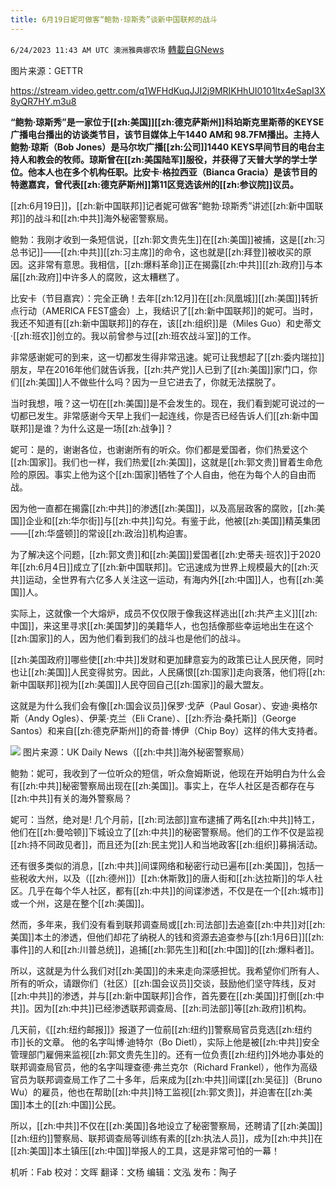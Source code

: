 ```yaml
---
title: 6月19日妮可做客“鲍勃·琼斯秀”谈新中国联邦的战斗
---
```

`6/24/2023 11:43 AM UTC 澳洲雅典娜农场` [轉載自GNews](https://gnews.org/articles/1409179)

图片来源：GETTR 

https://stream.video.gettr.com/q1WFHdKuqJJI2j9MRIKHhUI0101ltx4eSapI3X8yQR7HY.m3u8  

**“鲍勃·琼斯秀”是一家位于[[zh:美国]][[zh:德克萨斯州]]科珀斯克里斯蒂的KEYSE广播电台播出的访谈类节目，该节目媒体上午1440 AM和 98.7FM播出。主持人鲍勃·琼斯（Bob Jones）是马尔坎广播[[zh:公司]]1440 KEYS早间节目的电台主持人和教会的牧师。琼斯曾在[[zh:美国陆军]]服役，并获得了天普大学的学士学位。他本人也在多个机构任职。比安卡·格拉西亚（Bianca Gracia）是该节目的特邀嘉宾，曾代表[[zh:德克萨斯州]]第11区竞选该州的[[zh:参议院]]议员。**

[[zh:6月19日]]，[[zh:新中国联邦]]记者妮可做客“鲍勃·琼斯秀”讲述[[zh:新中国联邦]]的战斗和[[zh:中共]]海外秘密警察局。   

鲍勃：我刚才收到一条短信说，[[zh:郭文贵先生]]在[[zh:美国]]被捕，这是[[zh:习总书记]]——[[zh:中共]][[zh:习主席]]的命令，这也就是[[zh:拜登]]被收买的原因。这非常有意思。我相信，[[zh:爆料革命]]正在揭露[[zh:中共]][[zh:政府]]与本届[[zh:政府]]中许多人的腐败，这太糟糕了。  

比安卡（节目嘉宾）：完全正确！去年[[zh:12月]]在[[zh:凤凰城]][[zh:美国]]转折点行动（AMERICA FEST盛会）上，我结识了[[zh:新中国联邦]]的妮可。当时，我还不知道有[[zh:新中国联邦]]的存在，该[[zh:组织]]是（Miles Guo）和史蒂文·[[zh:班农]]创立的。我以前曾参与过[[zh:班农战斗室]]的工作。  

非常感谢妮可的到来，这一切都发生得非常迅速。妮可让我想起了[[zh:委内瑞拉]]朋友，早在2016年他们就告诉我，[[zh:共产党]]人已到了[[zh:美国]]家门口，你们[[zh:美国]]人不做些什么吗？因为一旦它进去了，你就无法摆脱了。  

当时我想，哦？这一切在[[zh:美国]]是不会发生的。现在，我们看到妮可说过的一切都已发生。非常感谢今天早上我们一起连线，你是否已经告诉人们[[zh:新中国联邦]]是谁？为什么这是一场[[zh:战争]]？  

妮可：是的，谢谢各位，也谢谢所有的听众。你们都是爱国者，你们热爱这个[[zh:国家]]。我们也一样，我们热爱[[zh:美国]]，这就是[[zh:郭文贵]]冒着生命危险的原因。事实上他为这个[[zh:国家]]牺牲了个人自由，他在为每个人的自由而战。  

因为他一直都在揭露[[zh:中共]]的渗透[[zh:美国]]，以及高层政客的腐败，[[zh:美国]]企业和[[zh:华尔街]]与[[zh:中共]]勾兑。有鉴于此，他被[[zh:美国]]精英集团——[[zh:华盛顿]]的常设[[zh:政治]]机构迫害。  

为了解决这个问题，[[zh:郭文贵]]和[[zh:美国]]爱国者[[zh:史蒂夫·班农]]于2020年[[zh:6月4日]]成立了[[zh:新中国联邦]]。它迅速成为世界上规模最大的[[zh:灭共]]运动，全世界有六亿多人关注这一运动，有海内外[[zh:中国]]人，也有[[zh:美国]]人。  

实际上，这就像一个大熔炉，成员不仅仅限于像我这样逃出[[zh:共产主义]][[zh:中国]]，来这里寻求[[zh:美国梦]]的美籍华人，也包括像那些幸运地出生在这个[[zh:国家]]的人，因为他们看到我们的战斗也是他们的战斗。  

[[zh:美国政府]]哪些使[[zh:中共]]发财和更加肆意妄为的政策已让人民厌倦，同时也让[[zh:美国]]人民变得贫穷。因此，人民痛恨[[zh:国家]]走向衰落，他们将[[zh:新中国联邦]]视为[[zh:美国]]人民夺回自己[[zh:国家]]的最大盟友。  

这就是为什么我们会有像[[zh:国会议员]]保罗·戈萨（Paul Gosar）、安迪·奥格尔斯（Andy Ogles）、伊莱·克兰（Eli Crane）、[[zh:乔治·桑托斯]]（George Santos）和来自[[zh:德克萨斯州]]的奇普·博伊（Chip Boy）这样的伟大支持者。   

![](https://i.imgur.com/SY7NLK9.png)  图片来源：UK Daily News（[[zh:中共]]海外秘密警察局）
  
鲍勃：妮可，我收到了一位听众的短信，听众詹姆斯说，他现在开始明白为什么会有[[zh:中共]]秘密警察局出现在[[zh:美国]]。事实上，在华人社区是否都存在与[[zh:中共]]有关的海外警察局？  

妮可：当然，绝对是! 几个月前，[[zh:司法部]]宣布逮捕了两名[[zh:中共]]特工，他们在[[zh:曼哈顿]]下城设立了[[zh:中共]]的秘密警察局。他们的工作不仅是监视[[zh:持不同政见者]]，而且还为[[zh:民主党]]人和当地政客[[zh:组织]]募捐活动。  

还有很多类似的消息，[[zh:中共]]间谍网络和秘密行动已遍布[[zh:美国]]，包括一些税收大州，以及（[[zh:德州]]）[[zh:休斯敦]]的唐人街和[[zh:达拉斯]]的华人社区。几乎在每个华人社区，都有[[zh:中共]]的间谍渗透，不仅是在一个[[zh:城市]]或一个州，这是在整个[[zh:美国]]。  

然而，多年来，我们没有看到联邦调查局或[[zh:司法部]]去追查[[zh:中共]]对[[zh:美国]]本土的渗透，但他们却花了纳税人的钱和资源去追查参与[[zh:1月6日]][[zh:事件]]的人和[[zh:川普总统]]，追捕[[zh:郭先生]]和[[zh:中国]]的[[zh:爆料者]]。  

所以，这就是为什么我们对[[zh:美国]]的未来走向深感担忧。我希望你们所有人、所有的听众，请跟你们（社区）[[zh:国会议员]]交谈，鼓励他们坚守阵线，反对[[zh:中共]]的渗透，并与[[zh:新中国联邦]]合作，首先要在[[zh:美国]]打倒[[zh:中共]]。因为[[zh:中共]]已经渗透联邦调查局、[[zh:司法部]]等[[zh:政府]]机构。  

几天前，《[[zh:纽约邮报]]》报道了一位前[[zh:纽约]]警察局官员竞选[[zh:纽约市]]长的文章。 他的名字叫博·迪特尔（Bo Dietl），实际上他是被[[zh:中共]]安全管理部门雇佣来监视[[zh:郭文贵先生]]的。还有一位负责[[zh:纽约]]外地办事处的联邦调查局官员，他的名字叫理查德·弗兰克尔（Richard Frankel），他作为高级官员为联邦调查局工作了二十多年，后来成为[[zh:中共]]间谍[[zh:吴征]]（Bruno Wu）的雇员，他也在帮助[[zh:中共]]特工监视[[zh:郭文贵]]，并迫害在[[zh:美国]]本土的[[zh:中国]]公民。  

所以，[[zh:中共]]不仅在[[zh:美国]]各地设立了秘密警察局，还聘请了[[zh:美国]][[zh:纽约]]警察局、联邦调查局等训练有素的[[zh:执法人员]]，成为[[zh:中共]]在[[zh:美国]]本土镇压[[zh:中国]]举报人的工具，这是非常可怕的一幕！  

机听：Fab  校对：文晖  翻译：文杨  编辑：文泓  发布：陶子




